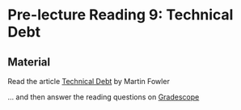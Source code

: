 # Pre-lecture Reading 9: Technical Debt

## Material

Read the article [Technical Debt](https://martinfowler.com/bliki/TechnicalDebt.html) by Martin Fowler

… and then answer the reading questions on [Gradescope](https://www.gradescope.com/courses/1096661/assignments/6569770)
